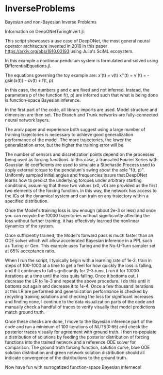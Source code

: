 # InverseProblems
Bayesian and non-Bayesian Inverse Problems

Information on DeepONetTuringInvert.jl:

This script showcases a use case of DeepONet, the most general neural operator architecture invented in 2019 in this paper https://arxiv.org/abs/1910.03193
using Julia's SciML ecosystem. 

In this example a nonlinear pendulum system is formulated and solved using DifferentialEquations.jl. 

The equations governing the toy example are:
x'(t) = v(t)
x''(t) = v'(t) = -gsin(x(t)) - cv(t) + f(t, p)

In this case, the numbers g and c are fixed and not inferred. Instead, the parameters p of the function f(t, p)
are inferred such that what is being done is function-space Bayesian inference. 

In the first part of the code, all library imports are used. 
Model structure and dimension are then set. The Branch and Trunk networks are fully-connected neural network layers.

The arxiv paper and experience both suggest using a large number of training trajectories is necessary to achieve good
generalization performance of the model. The more trajectories, the lower the generalization error, but the higher the
training error will be. 

The number of sensors and discretization points depend on the processes being used as forcing
functions. In this case, a truncated Fourier Series with Gaussian iid coefficients are used to simulate a Stochastic Process
used to apply external torque to the pendulum's swing about the axle "f(t, p)". Uniformly sampled initial angles and frequencies
insure that DeepONet learns how to predict the underlying torques under arbitrary starting conditions, assuming that these 
two values (x0, v0) are provided as the first two elements of the forcing function. In this way, the network has access to the 
ICs of the dynamical system and can train on any trajectory within a specified distribution. 

Once the Model's training loss is low enough (about 2e-3 or less) and once you can recycle the 10000 trajectories without
significantly affecting the loss without further training, it has effectively learned the nonlinear dynamics of the system.

Once sufficiently trained, the Model's forward pass is much faster than an ODE solver which will allow accelerated Bayesian
inference in a PPL such as Turing or Gen. This example uses Turing and the No-U-Turn sampler set at 65% acceptance ratio. 

When I run the script, I typically begin with a learning rate of 1e-2, train in steps of 100-1000 at a time to get a feel
for how quickly the loss is falling, and if it continues to fall significantly for 2-3 runs, I run it for 10000 iterations 
at a time until the loss quits falling. Once it bottoms out, I decrease the LR to 1e-3 and repeat the above procedure. I do
this until it bottoms out again and decrease it to 1e-4. Once a few thousand iterations at this LR are performed and generalization
performance is checked by recycling training solutions and checking the loss for significant increases and finding none, I
continue to the data visualization parts of the code and manually check a handful of traces to verify visually that model
predictions match ground truth. 

Once these checks are done, I move to the Bayesian inference part of the code and run a minimum of 100 iterations of NUTS(0.65)
and check the posterior traces visually for agreement with ground truth. I then re-populate a distribution of solutions by feeding
the posterior distribution of forcing functions into the trained network and a reference ODE solver for comparison. The ground truth
forcing function, solution curve, blue ODE solution distribution and green network solution distribution should all indicate convergence
of the distributions to the ground truth. 

Now have fun with surrogatized function-space Bayesian infernece!
